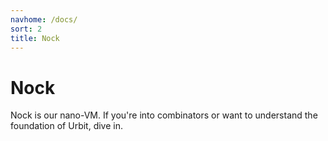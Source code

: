```yaml
---
navhome: /docs/
sort: 2
title: Nock
---
```


# Nock

Nock is our nano-VM.  If you're into combinators or want to understand the foundation of Urbit, dive in.

<list/>
